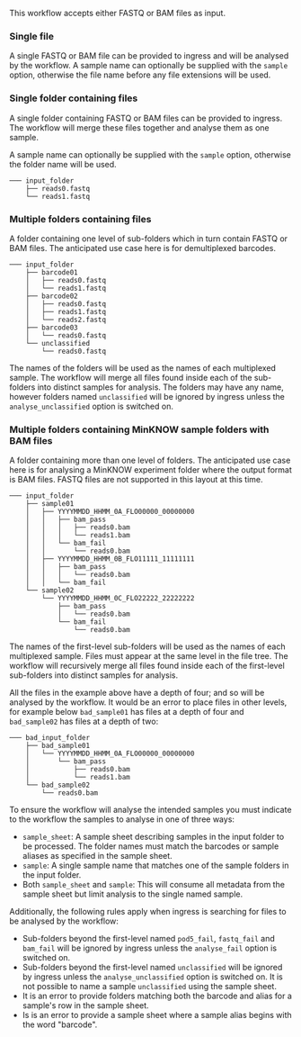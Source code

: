 <!---Example of input folder structure, delete and edit as appropriate per workflow.--->
This workflow accepts either FASTQ or BAM files as input.


### Single file

A single FASTQ or BAM file can be provided to ingress and will be analysed by the workflow.
A sample name can optionally be supplied with the `sample` option, otherwise the file name before any file extensions will be used.

### Single folder containing files

A single folder containing FASTQ or BAM files can be provided to ingress.
The workflow will merge these files together and analyse them as one sample.

A sample name can optionally be supplied with the `sample` option, otherwise the folder name will be used.

```
─── input_folder
    ├── reads0.fastq
    └── reads1.fastq
```

### Multiple folders containing files

A folder containing one level of sub-folders which in turn contain FASTQ or BAM files.
The anticipated use case here is for demultiplexed barcodes.

```
─── input_folder
    ├── barcode01
    │   ├── reads0.fastq
    │   └── reads1.fastq
    ├── barcode02
    │   ├── reads0.fastq
    │   ├── reads1.fastq
    │   └── reads2.fastq
    ├── barcode03
    │   └── reads0.fastq
    └── unclassified
        └── reads0.fastq
```

The names of the folders will be used as the names of each multiplexed sample.
The workflow will merge all files found inside each of the sub-folders into distinct samples for analysis.
The folders may have any name, however folders named `unclassified` will be ignored by ingress unless the `analyse_unclassified` option is switched on.


### Multiple folders containing MinKNOW sample folders with BAM files

A folder containing more than one level of folders.
The anticipated use case here is for analysing a MinKNOW experiment folder where the output format is BAM files.
FASTQ files are not supported in this layout at this time.

```
─── input_folder
    ├── sample01
    │   ├── YYYYMMDD_HHMM_0A_FLO00000_00000000
    │   │   ├── bam_pass
    │   │   │   ├── reads0.bam
    │   │   │   └── reads1.bam
    │   │   └── bam_fail
    │   │       └── reads0.bam
    │   ├── YYYYMMDD_HHMM_0B_FLO11111_11111111
    │   │   ├── bam_pass
    │   │   │   └── reads0.bam
    │   │   └── bam_fail
    └── sample02
        └── YYYYMMDD_HHMM_0C_FLO22222_22222222
            ├── bam_pass
            │   └── reads0.bam
            └── bam_fail
                └── reads0.bam
```

The names of the first-level sub-folders will be used as the names of each multiplexed sample.
Files must appear at the same level in the file tree.
The workflow will recursively merge all files found inside each of the first-level sub-folders into distinct samples for analysis.

All the files in the example above have a depth of four; and so will be analysed by the workflow.
It would be an error to place files in other levels, for example below `bad_sample01` has files at a depth of four and `bad_sample02` has files at a depth of two:

```
─── bad_input_folder
    ├── bad_sample01
    │   └── YYYYMMDD_HHMM_0A_FLO00000_00000000
    │       └── bam_pass
    │           ├── reads0.bam
    │           └── reads1.bam
    └── bad_sample02
        └── reads0.bam
```

To ensure the workflow will analyse the intended samples you must indicate to the workflow the samples to analyse in one of three ways:
* `sample_sheet`: A sample sheet describing samples in the input folder to be processed. The folder names must match the barcodes or sample aliases as specified in the sample sheet.
* `sample`: A single sample name that matches one of the sample folders in the input folder.
* Both `sample_sheet` and `sample`: This will consume all metadata from the sample sheet but limit analysis to the single named sample.

Additionally, the following rules apply when ingress is searching for files to be analysed by the workflow:
* Sub-folders beyond the first-level named `pod5_fail`, `fastq_fail` and `bam_fail` will be ignored by ingress unless the  `analyse_fail` option is switched on.
* Sub-folders beyond the first-level named `unclassified` will be ignored by ingress unless the `analyse_unclassified` option is switched on. It is not possible to name a sample `unclassified` using the sample sheet.
* It is an error to provide folders matching both the barcode and alias for a sample's row in the sample sheet.
* Is is an error to provide a sample sheet where a sample alias begins with the word "barcode".

